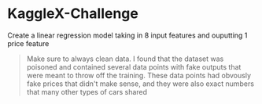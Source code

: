 # KaggleX-Challenge

Create a linear regression model taking in 8 input features and ouputting 1 price feature

> Make sure to always clean data. I found that the dataset was poisoned and contained several data points with fake outputs that were meant to throw off the training. These data points had obvously fake prices that didn't make sense, and they were also exact numbers that many other types of cars shared
